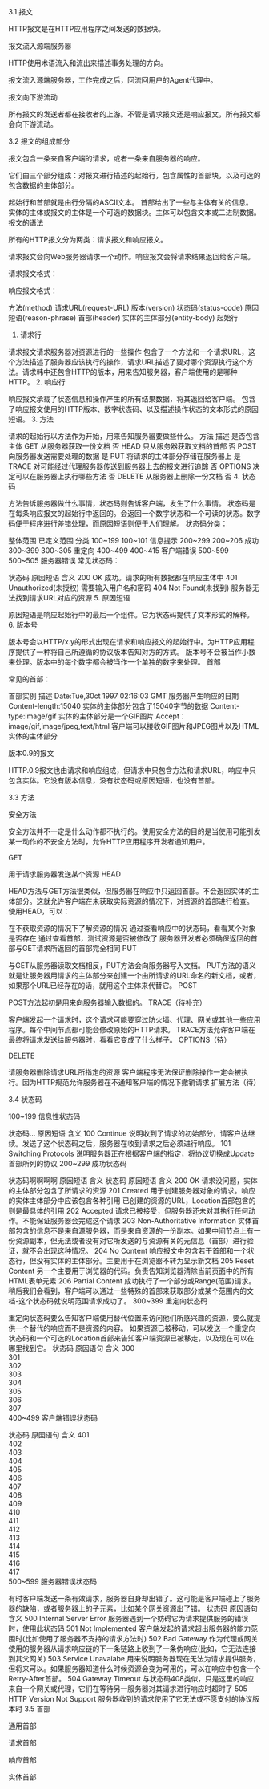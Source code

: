 3.1 报文

HTTP报文是在HTTP应用程序之间发送的数据块。

报文流入源端服务器

HTTP使用术语流入和流出来描述事务处理的方向。

报文流入源端服务器，工作完成之后，回流回用户的Agent代理中。

报文向下游流动

所有报文的发送者都在接收者的上游。不管是请求报文还是响应报文，所有报文都会向下游流动。

3.2 报文的组成部分

报文包含一条来自客户端的请求，或者一条来自服务器的响应。

它们由三个部分组成：对报文进行描述的起始行，包含属性的首部块，以及可选的包含数据的主体部分。

起始行和首部就是由行分隔的ASCII文本。
首部给出了一些与主体有关的信息。
实体的主体或报文的主体是一个可选的数据块。主体可以包含文本或二进制数据。
报文的语法

所有的HTTP报文分为两类：请求报文和响应报文。

请求报文会向Web服务器请求一个动作。响应报文会将请求结果返回给客户端。

请求报文格式：

<method><path><version>
<headers>

<entity-body>
响应报文格式：

<version><status><reason-phrase> <headers> <entity-body>
方法(method)
请求URL(request-URL)
版本(version)
状态码(status-code)
原因短语(reason-phrase)
首部(header)
实体的主体部分(entity-body)
起始行

1. 请求行

请求报文请求服务器对资源进行的一些操作
包含了一个方法和一个请求URL，这个方法描述了服务器应该执行的操作，请求URL描述了要对哪个资源执行这个方法。请求韩中还包含HTTP的版本，用来告知服务器，客户端使用的是哪种HTTP。
2. 响应行

响应报文承载了状态信息和操作产生的所有结果数据，将其返回给客户端。
包含了响应报文使用的HTTP版本、数字状态码、以及描述操作状态的文本形式的原因短语。
3. 方法

请求的起始行以方法作为开始，用来告知服务器要做些什么。
方法	描述	是否包含主体
GET	从服务器获取一份文档	否
HEAD	只从服务器获取文档的首部	否
POST	向服务器发送需要处理的数据	是
PUT	将请求的主体部分存储在服务器上	是
TRACE	对可能经过代理服务器传送到服务器上去的报文进行追踪	否
OPTIONS	决定可以在服务器上执行哪些方法	否
DELETE	从服务器上删除一份文档	否
4. 状态码

方法告诉服务器做什么事情，状态码则告诉客户端，发生了什么事情。
状态码是在每条响应报文的起始行中返回的。会返回一个数字状态和一个可读的状态。数字码便于程序进行差错处理，而原因短语则便于人们理解。
状态码分类：

整体范围	已定义范围	分类
100~199	100~101	信息提示
200~299	200~206	成功
300~399	300~305	重定向
400~499	400~415	客户端错误
500~599	500~505	服务器错误
常见状态码：

状态码	原因短语	含义
200	OK	成功。请求的所有数据都在响应主体中
401	Unauthorized(未授权)	需要输入用户名和密码
404	Not Found(未找到)	服务器无法找到请求URL对应的资源
5. 原因短语

原因短语是响应起始行中的最后一个组件。它为状态码提供了文本形式的解释。
6. 版本号

版本号会以HTTP/x.y的形式出现在请求和响应报文的起始行中。为HTTP应用程序提供了一种将自己所遵循的协议版本告知对方的方式。
版本号不会被当作小数来处理。版本中的每个数字都会被当作一个单独的数字来处理。
首部

常见的首部：

首部实例	描述
Date:Tue,30ct 1997 02:16:03 GMT	服务器产生响应的日期
Content-length:15040	实体的主体部分包含了15040字节的数据
Content-type:image/gif	实体的主体部分是一个GIF图片
Accept：image/gif,image/jpeg,text/html	客户端可以接收GIF图片和JPEG图片以及HTML
实体的主体部分

版本0.9的报文

HTTP.0.9报文也由请求和响应组成，但请求中只包含方法和请求URL，响应中只包含实体。它没有版本信息，没有状态码或原因短语，也没有首部。

3.3 方法

安全方法

安全方法并不一定是什么动作都不执行的。使用安全方法的目的是当使用可能引发某一动作的不安全方法时，允许HTTP应用程序开发者通知用户。

GET

用于请求服务器发送某个资源
HEAD

HEAD方法与GET方法很类似，但服务器在响应中只返回首部。不会返回实体的主体部分。这就允许客户端在未获取实际资源的情况下，对资源的首部进行检查。
使用HEAD，可以：

在不获取资源的情况下了解资源的情况
通过查看响应中的状态码，看看某个对象是否存在
通过查看首部，测试资源是否被修改了
服务器开发者必须确保返回的首部与GET请求所返回的首部完全相同
PUT

与GET从服务器读取文档相反，PUT方法会向服务器写入文档。
PUT方法的语义就是让服务器用请求的主体部分来创建一个由所请求的URL命名的新文档，或者，如果那个URL已经存在的话，就用这个主体来代替它。
POST

POST方法起初是用来向服务器输入数据的。
TRACE（待补充）

客户端发起一个请求时，这个请求可能要穿过防火墙、代理、网关或其他一些应用程序。每个中间节点都可能会修改原始的HTTP请求。
TRACE方法允许客户端在最终将请求发送给服务器时，看看它变成了什么样子。
OPTIONS（待）

DELETE

请服务器删除请求URL所指定的资源
客户端程序无法保证删除操作一定会被执行。因为HTTP规范允许服务器在不通知客户端的情况下撤销请求
扩展方法（待）

3.4 状态码

100~199 信息性状态码

状态码...	原因短语	含义
100	Continue	说明收到了请求的初始部分，请客户达继续。发送了这个状态码之后，服务器在收到请求之后必须进行响应。
101	Switching Protocols	说明服务器正在根据客户端的指定，将协议切换成Update首部所列的协议
200~299 成功状态码

状态码啊啊啊啊	原因短语	含义
状态码	原因短语	含义
200	OK	请求没问题，实体的主体部分包含了所请求的资源
201	Created	用于创建服务器对象的请求。响应的实体主体部分中应该包含各种引用 已创建的资源的URL，Location首部包含的则是最具体的引用
202	Accepted	请求已被接受，但服务器还未对其执行任何动作。不能保证服务器会完成这个请求
203	Non-Authoritative Information	实体首部包含的信息不是来自源服务器，而是来自资源的一份副本。如果中间节点上有一份资源副本，但无法或者没有对它所发送的与资源有关的元信息（首部）进行验证，就不会出现这种情况。
204	No Content	响应报文中包含若干首部和一个状态行，但没有实体的主体部分。主要用于在浏览器不转为显示新文档
205	Reset Content	另一个主要用于浏览器的代码。负责告知浏览器清除当前页面中的所有HTML表单元素
206	Partial Content	成功执行了一个部分或Range(范围)请求。稍后我们会看到，客户端可以通过一些特殊的首部来获取部分或某个范围内的文档-这个状态码就说明范围请求成功了。
300~399 重定向状态码

重定向状态码要么告知客户端使用替代位置来访问他们所感兴趣的资源，要么就提供一个替代的响应而不是资源的内容。
如果资源已被移动，可以发送一个重定向状态码和一个可选的Location首部来告知客户端资源已被移走，以及现在可以在哪里找到它。
状态码	原因语句	含义
300		
301		
302		
303		
304		
305		
306		
307		
400~499 客户端错误状态码

状态码	原因语句	含义
401		
402		
403		
404		
405		
406		
407		
408		
409		
410		
411		
412		
413		
414		
415		
416		
417		
500~599 服务器错误状态码

有时客户端发送一条有效请求，服务器自身却出错了。这可能是客户端碰上了服务器的缺陷，或者服务器上的子元素，比如某个网关资源出了错。
状态码	原因语句	含义
500	Internal Server Error	服务器遇到一个妨碍它为请求提供服务的错误时，使用此状态码
501	Not Implemented	客户端发起的请求超出服务器的能力范围时(比如使用了服务器不支持的请求方法时)
502	Bad Gateway	作为代理或网关使用的服务器从请求响应链的下一条链路上收到了一条伪响应(比如，它无法连接到其父网关)
503	Service Unavaiabe	用来说明服务器现在无法为请求提供服务，但将来可以。如果服务器知道什么时候资源会变为可用的，可以在响应中包含一个Retry-After首部。
504	Gateway Timeout	与状态码408类似，只是这里的响应来自一个网关或代理，它们在等待另一服务器对其请求进行响应时超时了
505	HTTP Version Not Support	服务器收到的请求使用了它无法或不愿支付的协议版本时
3.5 首部

通用首部

请求首部

响应首部

实体首部